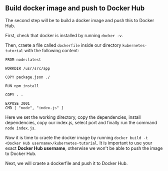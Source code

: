 ## Build docker image and push to Docker Hub

The second step will be to build a docker image and push this to Docker Hub.

First, check that docker is installed by running `docker -v`.

Then, craete a file called `dockerfile` inside our directory `kubernetes-tutorial` with the following content:

```
FROM node:latest

WORKDIR /usr/src/app

COPY package.json ./

RUN npm install

COPY . .

EXPOSE 3001
CMD [ "node", "index.js" ]
```

Here we set the working directory, copy the dependencies, install dependencies, copy our index.js, select port and finally run the command `node index.js`.

Now it is time to craete the docker image by running `docker build -t <Docker Hub username>/kubernetes-tutorial`. It is important to use your exact **Docker Hub username**, otherwise we won't be able to push the image to Docker Hub.





Next, we will craete a dockerfile and push it to Docker Hub.
